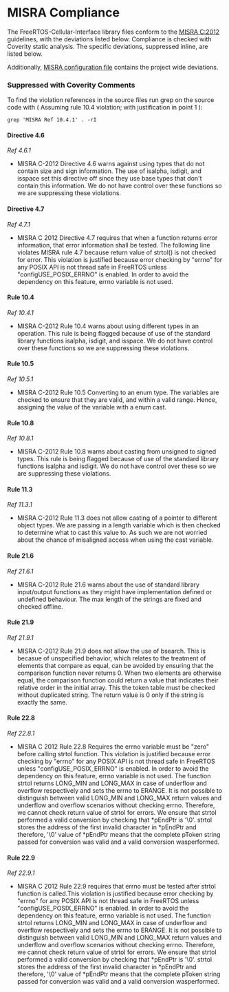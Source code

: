 # MISRA Compliance

The FreeRTOS-Cellular-Interface library files conform to the
[MISRA C:2012](https://www.misra.org.uk/)
guidelines, with the deviations listed below. Compliance is checked with
Coverity static analysis. The specific deviations, suppressed inline, are listed
below.

Additionally,
[MISRA configuration file](https://github.com/FreeRTOS/FreeRTOS-Cellular-Interface/blob/main/tools/coverity/misra.config)
contains the project wide deviations.

### Suppressed with Coverity Comments

To find the violation references in the source files run grep on the source code
with ( Assuming rule 10.4 violation; with justification in point 1 ):

```
grep 'MISRA Ref 10.4.1' . -rI
```

#### Directive 4.6

_Ref 4.6.1_

- MISRA C-2012 Directive 4.6 warns against using types that do not contain size
  and sign information. The use of isalpha, isdigit, and isspace set this
  directive off since they use base types that don't contain this information.
  We do not have control over these functions so we are suppressing these
  violations.

#### Directive 4.7

_Ref 4.7.1_

- MISRA C 2012 Directive 4.7 requires that when a function returns error
  information, that error information shall be tested. The following line
  violates MISRA rule 4.7 because return value of strtol() is not checked for
  error. This violation is justified because error checking by "errno" for any
  POSIX API is not thread safe in FreeRTOS unless "configUSE_POSIX_ERRNO" is
  enabled. In order to avoid the dependency on this feature, errno variable is
  not used.

#### Rule 10.4

_Ref 10.4.1_

- MISRA C-2012 Rule 10.4 warns about using different types in an operation. This
  rule is being flagged because of use of the standard library functions
  isalpha, isdigit, and isspace. We do not have control over these functions so
  we are suppressing these violations.

#### Rule 10.5

_Ref 10.5.1_

- MISRA C-2012 Rule 10.5 Converting to an enum type. The variables are checked
  to ensure that they are valid, and within a valid range. Hence, assigning the
  value of the variable with a enum cast.

#### Rule 10.8

_Ref 10.8.1_

- MISRA C-2012 Rule 10.8 warns about casting from unsigned to signed types. This
  rule is being flagged because of use of the standard library functions isalpha
  and isdigit. We do not have control over these so we are suppressing these
  violations.

#### Rule 11.3

_Ref 11.3.1_

- MISRA C-2012 Rule 11.3 does not allow casting of a pointer to different object
  types. We are passing in a length variable which is then checked to determine
  what to cast this value to. As such we are not worried about the chance of
  misaligned access when using the cast variable.

#### Rule 21.6

_Ref 21.6.1_

- MISRA C-2012 Rule 21.6 warns about the use of standard library input/output
  functions as they might have implementation defined or undefined behaviour.
  The max length of the strings are fixed and checked offline.

#### Rule 21.9

_Ref 21.9.1_

- MISRA C-2012 Rule 21.9 does not allow the use of bsearch. This is becasue of
  unspecified behavior, which relates to the treatment of elements that compare
  as equal, can be avoided by ensuring that the comparison function never
  returns 0. When two elements are otherwise equal, the comparison function
  could return a value that indicates their relative order in the initial array.
  This the token table must be checked without duplicated string. The return
  value is 0 only if the string is exactly the same.

#### Rule 22.8

_Ref 22.8.1_

- MISRA C 2012 Rule 22.8 Requires the errno variable must be "zero" before
  calling strtol function. This violation is justified because error checking by
  "errno" for any POSIX API is not thread safe in FreeRTOS unless
  "configUSE_POSIX_ERRNO" is enabled. In order to avoid the dependency on this
  feature, errno variable is not used. The function strtol returns LONG_MIN and
  LONG_MAX in case of underflow and overflow respectively and sets the errno to
  ERANGE. It is not possible to distinguish between valid LONG_MIN and LONG_MAX
  return values and underflow and overflow scenarios without checking errno.
  Therefore, we cannot check return value of strtol for errors. We ensure that
  strtol performed a valid conversion by checking that *pEndPtr is '\0'. strtol
  stores the address of the first invalid character in *pEndPtr and therefore,
  '\0' value of \*pEndPtr means that the complete pToken string passed for
  conversion was valid and a valid conversion wasperformed.

#### Rule 22.9

_Ref 22.9.1_

- MISRA C 2012 Rule 22.9 requires that errno must be tested after strtol
  function is called.This violation is justified because error checking by
  "errno" for any POSIX API is not thread safe in FreeRTOS unless
  "configUSE_POSIX_ERRNO" is enabled. In order to avoid the dependency on this
  feature, errno variable is not used. The function strtol returns LONG_MIN and
  LONG_MAX in case of underflow and overflow respectively and sets the errno to
  ERANGE. It is not possible to distinguish between valid LONG_MIN and LONG_MAX
  return values and underflow and overflow scenarios without checking errno.
  Therefore, we cannot check return value of strtol for errors. We ensure that
  strtol performed a valid conversion by checking that *pEndPtr is '\0'. strtol
  stores the address of the first invalid character in *pEndPtr and therefore,
  '\0' value of \*pEndPtr means that the complete pToken string passed for
  conversion was valid and a valid conversion wasperformed.
